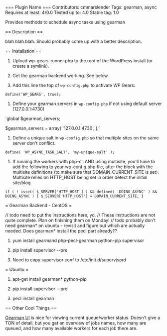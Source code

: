 === Plugin Name ===
Contributors: cmmarslender
Tags: gearman, async
Requires at least: 4/0.0
Tested up to: 4.0
Stable tag: 1.0

Provides methods to schedule async tasks using gearman

== Description ==

blah blah blah. Should probably come up with a better description.

== Installation ==

1. Upload wp-gears-runner.php to the root of the WordPress install (or create a symlink).

1. Get the gearman backend working. See below.

1. Add this line the top of `wp-config.php` to activate WP Gears:

`define('WP_GEARS', true);`

1. Define your gearman servers in `wp-config.php` if not using default server (127.0.0.1:4730)

`global $gearman_servers;

$gearman_servers = array(
	'127.0.0.1:4730',
);`

1. Define a unique salt in `wp-config.php` so that multiple sites on the same server don't conflict.

`define( 'WP_ASYNC_TASK_SALT', 'my-unique-salt' );`

1. If running the workers with php-cli AND using multisite, you'll have to add the following to your wp-config.php file, after
   the block with the multisite definitions (to make sure that DOMAIN_CURRENT_SITE is set). Multisite relies on HTTP_HOST
   being set in order detect the initial site/blog

`if ( ! isset( $_SERVER['HTTP_HOST'] ) && defined( 'DOING_ASYNC' ) && DOING_ASYNC ) {
	$_SERVER['HTTP_HOST'] = DOMAIN_CURRENT_SITE;
}`

= Gearman Backend - CentOS =

// todo need to put the instructions here, yo.
// These instructions are not quite complete. Plan on finishing them on Monday!
// todo probably don't need gearman* on ubuntu - revisit and figure out which are actually needed. Does gearman* install the pecl part already??

1. yum install gearmand php-pecl-gearman python-pip supervisor

1. pip install supervisor --pre

1. Need to copy supervisor conf to /etc/init.d/supervisord

= Ubuntu =

1. apt-get install gearman* python-pip

1. pip install supervisor --pre

1. pecl install gearman

== Other Cool Things ==

[Gearman UI](http://gaspaio.github.com/gearmanui) is nice for viewing current queue/worker status. Doesn't give a TON of detail, but you get an overview of jobs names, how many are queued, and how many available workers for each job there are.